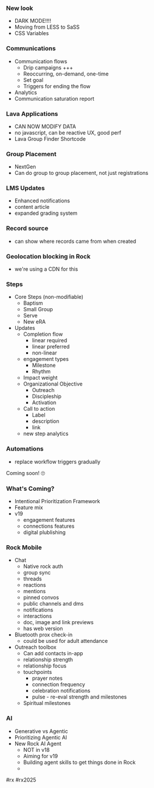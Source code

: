 ### New look
- DARK MODE!!!!
- Moving from LESS to SaSS
- CSS Variables
### Communications
- Communication flows
	- Drip campaigns +++
	- Reoccurring, on-demand, one-time
	- Set goal
	- Triggers for ending the flow
- Analytics
- Communication saturation report
### Lava Applications
- CAN NOW MODIFY DATA
- no javascript, can be reactive UX, good perf
- Lava Group Finder Shortcode
### Group Placement
- NextGen
- Can do group to group placement, not just registrations
### LMS Updates
- Enhanced notifications
- content article
- expanded grading system
### Record source
- can show where records came from when created
### Geolocation blocking in Rock
- we're using a CDN for this
### Steps
- Core Steps (non-modifiable)
	- Baptism
	- Small Group
	- Serve
	- New eRA
- Updates
	- Completion flow
		- linear required
		- linear preferred
		- non-linear
	- engagement types
		- Milestone
		- Rhythm
	- Impact weight
	- Organizational Objective
		- Outreach
		- Discipleship
		- Activation
	- Call to action
		- Label
		- description
		- link
	- new step analytics
### Automations
- replace workflow triggers gradually

Coming soon! 🙄

### What's Coming?
- Intentional Prioritization Framework
- Feature mix
- v19
	- engagement features
	- connections features
	- digital plublishing
### Rock Mobile
- Chat
	- Native rock auth
	- group sync
	- threads
	- reactions
	- mentions
	- pinned convos
	- public channels and dms
	- notifications
	- interactions
	- doc, image and link previews
	- has web version
- Bluetooth prox check-in
	- could be used for adult attendance
- Outreach toolbox
	- Can add contacts in-app
	- relationship strength
	- relationship focus
	- touchpoints
		- prayer notes
		- connection frequency
		- celebration notifications
		- pulse - re-eval strength and milestones
	- Spiritual milestones
### AI
- Generative vs Agentic
- Prioritizing Agentic AI
- New Rock AI Agent
	- NOT in v18
	- Aiming for v19
	- Building agent skills to get things done in Rock
	- 

#rx #rx2025 